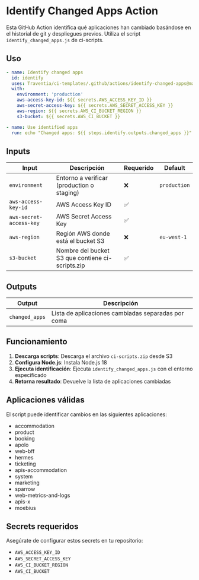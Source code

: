 # Identify Changed Apps Action

Esta GitHub Action identifica qué aplicaciones han cambiado basándose en el historial de git y despliegues previos. Utiliza el script `identify_changed_apps.js` de ci-scripts.

## Uso

```yaml
- name: Identify changed apps
  id: identify
  uses: Traventia/ci-templates/.github/actions/identify-changed-apps@main
  with:
    environment: 'production'
    aws-access-key-id: ${{ secrets.AWS_ACCESS_KEY_ID }}
    aws-secret-access-key: ${{ secrets.AWS_SECRET_ACCESS_KEY }}
    aws-region: ${{ secrets.AWS_CI_BUCKET_REGION }}
    s3-bucket: ${{ secrets.AWS_CI_BUCKET }}

- name: Use identified apps
  run: echo "Changed apps: ${{ steps.identify.outputs.changed_apps }}"
```

## Inputs

| Input                   | Descripción                                      | Requerido | Default      |
| ----------------------- | ------------------------------------------------ | --------- | ------------ |
| `environment`           | Entorno a verificar (production o staging)       | ❌        | `production` |
| `aws-access-key-id`     | AWS Access Key ID                                | ✅        |              |
| `aws-secret-access-key` | AWS Secret Access Key                            | ✅        |              |
| `aws-region`            | Región AWS donde está el bucket S3               | ❌        | `eu-west-1`  |
| `s3-bucket`             | Nombre del bucket S3 que contiene ci-scripts.zip | ✅        |              |

## Outputs

| Output         | Descripción                                        |
| -------------- | -------------------------------------------------- |
| `changed_apps` | Lista de aplicaciones cambiadas separadas por coma |

## Funcionamiento

1. **Descarga scripts**: Descarga el archivo `ci-scripts.zip` desde S3
2. **Configura Node.js**: Instala Node.js 18
3. **Ejecuta identificación**: Ejecuta `identify_changed_apps.js` con el entorno especificado
4. **Retorna resultado**: Devuelve la lista de aplicaciones cambiadas

## Aplicaciones válidas

El script puede identificar cambios en las siguientes aplicaciones:

- accommodation
- product
- booking
- apolo
- web-bff
- hermes
- ticketing
- apis-accommodation
- system
- marketing
- sparrow
- web-metrics-and-logs
- apis-x
- moebius

## Secrets requeridos

Asegúrate de configurar estos secrets en tu repositorio:

- `AWS_ACCESS_KEY_ID`
- `AWS_SECRET_ACCESS_KEY`
- `AWS_CI_BUCKET_REGION`
- `AWS_CI_BUCKET`
